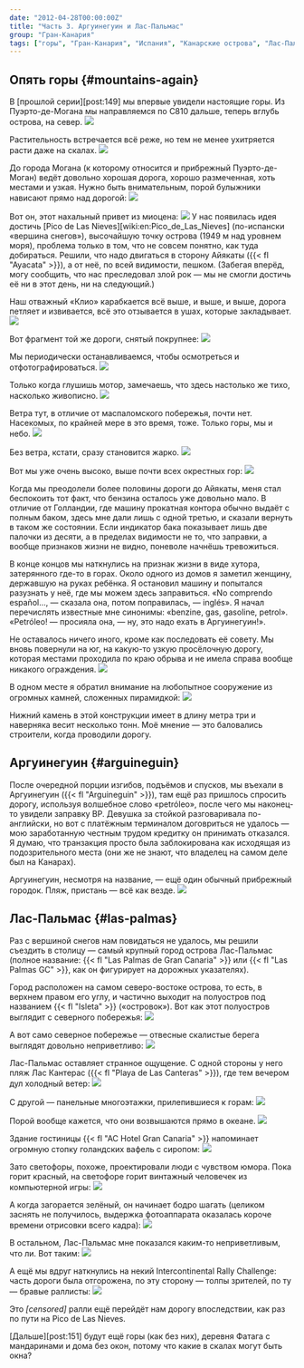 ```yaml
---
date: "2012-04-28T00:00:00Z"
title: "Часть 3. Аргуинегуин и Лас-Пальмас"
group: "Гран-Канария"
tags: ["горы", "Гран-Канария", "Испания", "Канарские острова", "Лас-Пальмас", "остров", "путешествия"]
---
```


## Опять горы {#mountains-again}

В [прошлой серии][post:149] мы впервые увидели настоящие горы. Из Пуэрто-де-Могана мы направляемся по C810 дальше, теперь вглубь острова, на север.
![](img:3.bp.blogspot.com/-VrswEhOWSUg/T2pYa1Bz7EI/AAAAAAAAMUk/420Y-rKmIOw/s1600/dsc00258.picasaweb.jpg:a)

<!--more-->

Растительность встречается всё реже, но тем не менее ухитряется расти даже на скалах.
![](img:4.bp.blogspot.com/-jJneREtKA1c/T2pcsKhkUXI/AAAAAAAAMvU/PkJh7FjTpEc/s1600/dsc00260.picasaweb.jpg:a)

До города Могана (к которому относится и прибрежный Пуэрто-де-Моган) ведёт довольно хорошая дорога, хорошо размеченная, хоть местами и узкая. Нужно быть внимательным, порой булыжники нависают прямо над дорогой:
![](img:1.bp.blogspot.com/-2esRq8ZWGH4/T2pYptF8JuI/AAAAAAAAMWI/kcLWS_gaAf8/s1600/dsc00262.picasaweb.jpg:a)

Вот он, этот нахальный привет из миоцена:
![](img:3.bp.blogspot.com/-9LzDRX0jqcE/T2paI5l6ZzI/AAAAAAAAMfI/Qua_XuEiXI0/s1600/dsc00264.picasaweb.jpg:a)
У нас появилась идея достичь [Pico de Las Nieves][wiki:en:Pico_de_Las_Nieves] (по-испански «вершина снегов»), высочайшую точку острова (1949 м над уровнем моря), проблема только в том, что не совсем понятно, как туда добираться. Решили, что надо двигаться в сторону Айякаты ({{< fl "Ayacata" >}}), а от неё, по всей видимости, пешком. (Забегая вперёд, могу сообщить, что нас преследовал злой рок — мы не смогли достичь её ни в этот день, ни на следующий.)

Наш отважный «Клио» карабкается всё выше, и выше, и выше, дорога петляет и извивается, всё это отзывается в ушах, которые закладывает.
![](img:4.bp.blogspot.com/-o2BgxDpYUN8/T2pco0RTXyI/AAAAAAAAMu8/41E5VfVFuR0/s1600/dsc00295.picasaweb.jpg:a)

Вот фрагмент той же дороги, снятый покрупнее:
![](img:4.bp.blogspot.com/-nPp_duaPCEU/T2pYOjGUehI/AAAAAAAAMTg/vZrbXEt8ojM/s1600/dsc00292.picasaweb.jpg:a)

Мы периодически останавливаемся, чтобы осмотреться и отфотографироваться.
![](img:4.bp.blogspot.com/-bcmus4KrUcw/T2pb-idSeGI/AAAAAAAAMq0/ZoG5Mqk8S10/s1600/dsc00266.picasaweb.jpg:a)

Только когда глушишь мотор, замечаешь, что здесь настолько же тихо, насколько живописно.
![](img:2.bp.blogspot.com/-h5bfZwlRmMY/T2pYF23xkUI/AAAAAAAAMSw/MNSD4hfvgoc/s1600/dsc00271.picasaweb.jpg:a)

Ветра тут, в отличие от маспаломского побережья, почти нет. Насекомых, по крайней мере в это время, тоже. Только горы, мы и небо.
![](img:2.bp.blogspot.com/-pZTVJb8uZcI/T2pZPJ7nPJI/AAAAAAAAMZw/PGONVz_TiNs/s1600/dsc00272.picasaweb.jpg:a)

Без ветра, кстати, сразу становится жарко.
![](img:1.bp.blogspot.com/-Z7fzLV8F2eY/T2pas5YUALI/AAAAAAAAMik/kYrvQxsFbQk/s1600/dsc00296.picasaweb.jpg:a)

Вот мы уже очень высоко, выше почти всех окрестных гор:
![](img:4.bp.blogspot.com/-vwZ0sh4DLvg/T2pbQryLYZI/AAAAAAAAMmI/3SycQJkMtNE/s1600/dsc00304.picasaweb.jpg:a)

Когда мы преодолели более половины дороги до Айякаты, меня стал беспокоить тот факт, что бензина осталось уже довольно мало. В отличие от Голландии, где машину прокатная контора обычно выдаёт с полным баком, здесь мне дали лишь с одной третью, и сказали вернуть в таком же состоянии. Если индикатор бака показывает лишь две палочки из десяти, а в пределах видимости не то, что заправки, а вообще признаков жизни не видно, поневоле начнёшь тревожиться.

В конце концов мы наткнулись на признак жизни в виде хутора, затерянного где-то в горах. Около одного из домов я заметил женщину, державшую на руках ребёнка. Я остановил машину и попытался разузнать у неё, где мы можем здесь заправиться. «No comprendo español…, — сказала она, потом поправилась, ­— inglés». Я начал перечислять известные мне синонимы: «benzine, gas, gasoline, petrol». «Petróleo! — просияла она, — ну, это надо ехать в Аргуинегуин!».

Не оставалось ничего иного, кроме как последовать её совету. Мы вновь повернули на юг, на какую-то узкую просёлочную дорогу, которая местами проходила по краю обрыва и не имела справа вообще никакого ограждения.
![](img:1.bp.blogspot.com/-n7kuBEhK0d0/T2pYl-xKZ3I/AAAAAAAAMVw/8gspOV8WtKw/s1600/dsc00316.picasaweb.jpg:a)

В одном месте я обратил внимание на любопытное сооружение из огромных камней, сложенных пирамидкой:
![](img:2.bp.blogspot.com/-kjJ7hcPqqB0/T2pbGUM_fCI/AAAAAAAAMlI/hD5riKc7ZAA/s1600/dsc00310.picasaweb.jpg:a)

Нижний камень в этой конструкции имеет в длину метра три и наверняка весит несколько тонн. Моё мнение — это баловались строители, когда проводили дорогу.

## Аргуинегуин {#arguineguin}

После очередной порции изгибов, подъёмов и спусков, мы въехали в Аргуинегуин ({{< fl "Arguineguin" >}}), там ещё раз пришлось спросить дорогу, используя волшебное слово «petróleo», после чего мы наконец-то увидели заправку BP. Девушка за стойкой разговаривала по-английски, но вот с платёжным терминалом договриться не удалось — мою заработанную честным трудом кредитку он принимать отказался. Я думаю, что транзакция просто была заблокирована как исходящая из подозрительного места (они же не знают, что владелец на самом деле был на Канарах).

Аргуинегуин, несмотря на название, — ещё один обычный прибрежный городок. Пляж, пристань — всё как везде.
![](img:4.bp.blogspot.com/-b7eyY2nVI5E/T2pfRPQ0grI/AAAAAAAAM_U/UKtBeo86xaQ/s1600/dsc00319.picasaweb.jpg:a)

## Лас-Пальмас {#las-palmas}

Раз с вершиной снегов нам повидаться не удалось, мы решили съездить в столицу — самый крупный город острова Лас-Пальмас (полное название: {{< fl "Las Palmas de Gran Canaria" >}} или {{< fl "Las Palmas GC" >}}, как он фигурирует на дорожных указателях).

Город расположен на самом северо-востоке острова, то есть, в верхнем правом его углу, и частично выходит на полуостров под названием {{< fl "Isleta" >}} («островок»). Вот как этот полуостров выглядит с северного побережья:
![](img:1.bp.blogspot.com/-5bMB9HIL9wA/T2pb4F3U3VI/AAAAAAAAMqM/UBeCE8sC4qM/s1600/dsc00728.picasaweb.jpg:a)

А вот само северное побережье — отвесные скалистые берега выглядят довольно неприветливо:
![](img:2.bp.blogspot.com/-OY-2sz4d0YU/T2pfU-UniiI/AAAAAAAAM_s/-QeMNqdlYJU/s1600/dsc00730.picasaweb.jpg:a)

Лас-Пальмас оставляет странное ощущение. С одной стороны у него пляж Лас Кантерас ({{< fl "Playa de Las Canteras" >}}), где тем вечером дул холодный ветер:
![](img:2.bp.blogspot.com/-j5YIPQ4-Gs4/T2pbCTjSTEI/AAAAAAAAMkw/B7zaczBM4TA/s1600/dsc00330.picasaweb.jpg:a)

С другой — панельные многоэтажки, прилепившиеся к горам:
![](img:2.bp.blogspot.com/-Trzwo6tCCDU/T2pdyAfsG5I/AAAAAAAAM2M/Xc5KGGKxPnk/s1600/dsc00510.picasaweb.jpg:a)

Порой вообще кажется, что они возвышаются прямо в океане.
![](img:3.bp.blogspot.com/-1jBbW0JZQOo/T2pXYZ6vRKI/AAAAAAAAMOc/UCXNatN_Mrk/s1600/dsc00512.picasaweb.jpg:a)

Здание гостиницы {{< fl "AC Hotel Gran Canaria" >}} напоминает огромную стопку голандских вафель с сиропом:
![](img:1.bp.blogspot.com/-Uf8uJJk_jrI/T2pZk21LVPI/AAAAAAAAMbg/H4HVP9rJepQ/s1600/dsc00352.picasaweb.jpg:a)

Зато светофоры, похоже, проектировали люди с чувством юмора. Пока горит красный, на светофоре горит винтажный человечек из компьютерной игры:
![](img:2.bp.blogspot.com/-fcIlFE3yQJw/T2pYfto6DFI/AAAAAAAAMVI/cBtZiZENOG8/s1600/dsc00344.picasaweb.jpg:a)

А когда загорается зелёный, он начинает бодро шагать (целиком заснять не получилось, выдержка фотоаппарата оказалась короче времени отрисовки всего кадра):
![](img:4.bp.blogspot.com/-q5ex3xklurY/T2pbBbc2DvI/AAAAAAAAMkk/OLZKnz_AL1I/s1600/dsc00353.picasaweb.jpg:a)

В остальном, Лас-Пальмас мне показался каким-то неприветливым, что ли. Вот таким:
![](img:1.bp.blogspot.com/-WJnOAQ_liKA/T2pdV_lkH5I/AAAAAAAAMzU/A2cjZH_HiK0/s1600/dsc00339.picasaweb.jpg:a)

А ещё мы вдруг наткнулись на некий Intercontinental Rally Challenge: часть дороги была отгорожена, по эту сторону — толпы зрителей, по ту — бравые раллисты:
![](img:3.bp.blogspot.com/-hJB3tmuraK8/T2pd_GANJbI/AAAAAAAAM3Y/ZAHOOtqAdlE/s1600/dsc00343.picasaweb.jpg:a)

Это *[censored]* ралли ещё перейдёт нам дорогу впоследствии, как раз по пути на Pico de Las Nieves.

[Дальше][post:151] будут ещё горы (как без них), деревня Фатага с мандаринами и дома без окон, потому что какие в скалах могут быть окна?
